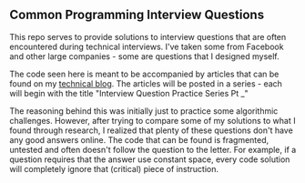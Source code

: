 Common Programming Interview Questions
-------------------------------------------
This repo serves to provide solutions to interview questions that are often encountered during technical interviews. I've taken some from Facebook and other large companies - some are questions that I designed myself. 

The code seen here is meant to be accompanied by articles that can be found on my [technical blog](https://karansatia.com/blog). The articles will be posted in a series - each will begin with the title "Interview Question Practice Series Pt _"

The reasoning behind this was initially just to practice some algorithmic challenges. However, after trying to compare some of my solutions to what I found through research, I realized that plenty of these questions don't have any good answers online. The code that can be found is fragmented, untested and often doesn't follow the question to the letter. For example, if a question requires that the answer use constant space, every code solution will completely ignore that (critical) piece of instruction.


